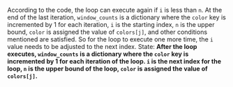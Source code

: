 According to the code, the loop can execute again if `i` is less than `n`. At the end of the last iteration, `window_counts` is a dictionary where the `color` key is incremented by 1 for each iteration, `i` is the starting index, `n` is the upper bound, `color` is assigned the value of `colors[j]`, and other conditions mentioned are satisfied. So for the loop to execute one more time, the `i` value needs to be adjusted to the next index.
State: **After the loop executes, `window_counts` is a dictionary where the `color` key is incremented by 1 for each iteration of the loop. `i` is the next index for the loop, `n` is the upper bound of the loop, `color` is assigned the value of `colors[j]`.**